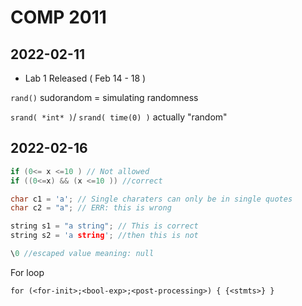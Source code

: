 # COMP 2011

## 2022-02-11
- Lab 1 Released ( Feb 14 - 18 )

`rand()`
sudorandom = simulating randomness

`srand( *int* )`/ `srand( time(0) )`
actually "random"

## 2022-02-16 

```c++
if (0<= x <=10 ) // Not allowed 
if ((0<=x) && (x <=10 )) //correct
```

```c++
char c1 = 'a'; // Single charaters can only be in single quotes 
char c2 = "a"; // ERR: this is wrong 

string s1 = "a string"; // This is correct 
string s2 = 'a string'; //then this is not  

\0 //escaped value meaning: null 

```

For loop 

`for (<for-init>;<bool-exp>;<post-processing>) {
  {<stmts>}
}`
